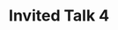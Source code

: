 ---
sequence_id: 10
speaker: 
title: Invited Talk 4
time: 1430
#affil: 
#webpage: 
#abstract: TBD
---